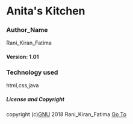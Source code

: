 # Anita's Kitchen
### Author_Name
Rani_Kiran_Fatima
#### Version:   1.01
### Technology used
html,css,java
##### License and Copyright
copyright (c)[GNU](second_project/LICENSE) 2018 Rani_Kiran_Fatima
[Go To](https://github.com/RaniKiranFitma/second_project/blob/master/index.html)
